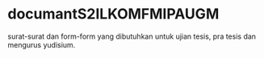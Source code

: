 # documantS2ILKOMFMIPAUGM
surat-surat dan form-form yang dibutuhkan untuk ujian tesis, pra tesis dan mengurus yudisium.
